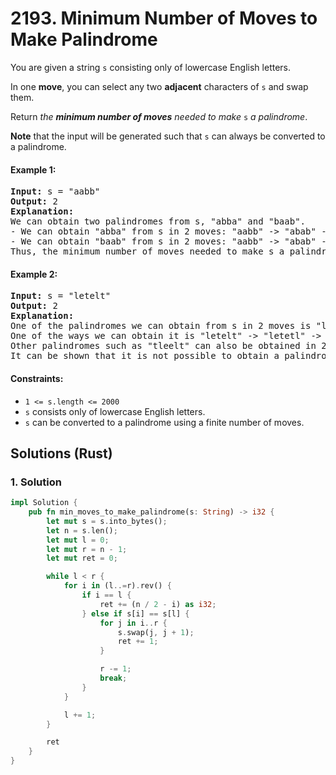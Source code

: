 # 2193. Minimum Number of Moves to Make Palindrome
You are given a string `s` consisting only of lowercase English letters.

In one **move**, you can select any two **adjacent** characters of `s` and swap them.

Return *the **minimum number of moves** needed to make* `s` *a palindrome*.

**Note** that the input will be generated such that `s` can always be converted to a palindrome.

#### Example 1:
<pre>
<strong>Input:</strong> s = "aabb"
<strong>Output:</strong> 2
<strong>Explanation:</strong>
We can obtain two palindromes from s, "abba" and "baab".
- We can obtain "abba" from s in 2 moves: "aabb" -> "abab" -> "abba".
- We can obtain "baab" from s in 2 moves: "aabb" -> "abab" -> "baab".
Thus, the minimum number of moves needed to make s a palindrome is 2.
</pre>

#### Example 2:
<pre>
<strong>Input:</strong> s = "letelt"
<strong>Output:</strong> 2
<strong>Explanation:</strong>
One of the palindromes we can obtain from s in 2 moves is "lettel".
One of the ways we can obtain it is "letelt" -> "letetl" -> "lettel".
Other palindromes such as "tleelt" can also be obtained in 2 moves.
It can be shown that it is not possible to obtain a palindrome in less than 2 moves.
</pre>

#### Constraints:
* `1 <= s.length <= 2000`
* `s` consists only of lowercase English letters.
* `s` can be converted to a palindrome using a finite number of moves.

## Solutions (Rust)

### 1. Solution
```Rust
impl Solution {
    pub fn min_moves_to_make_palindrome(s: String) -> i32 {
        let mut s = s.into_bytes();
        let n = s.len();
        let mut l = 0;
        let mut r = n - 1;
        let mut ret = 0;

        while l < r {
            for i in (l..=r).rev() {
                if i == l {
                    ret += (n / 2 - i) as i32;
                } else if s[i] == s[l] {
                    for j in i..r {
                        s.swap(j, j + 1);
                        ret += 1;
                    }

                    r -= 1;
                    break;
                }
            }

            l += 1;
        }

        ret
    }
}
```
